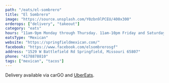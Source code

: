 ```yaml
---
path: "/eats/el-sombrero"
title: "El Sombrero"
image: "https://source.unsplash.com/Y0zbn9lPCEU/400x300"
orderops: ["delivery", "takeout"]
category: "eats"
hours: "11am-9pm Monday through Thursday. 11am-10pm Friday and Saturday. 11am-8:30pm Sunday"
eatsType: "Mexican"
website: "https://springfieldmexican.com/"
facebook: "https://www.facebook.com/elsombrerosgf"
address: "1529 W Battlefield Rd Springfield, Missouri 65807"
phone: "4178878810"
tags: ["mexican", "tacos"]
---
```


Delivery available via carGO and [UberEats](https://www.ubereats.com/springfield-mo/food-delivery/el-sombrero-mexican-restaurant/qt4flYLJQhqIol48Cm43UA).
